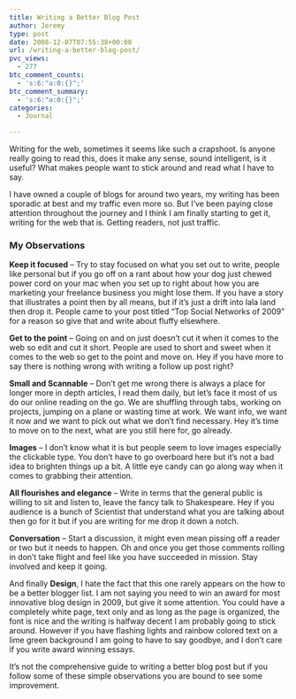 ```yaml
---
title: Writing a Better Blog Post
author: Jeremy
type: post
date: 2008-12-07T07:55:38+00:00
url: /writing-a-better-blog-post/
pvc_views:
  - 277
btc_comment_counts:
  - 's:6:"a:0:{}";'
btc_comment_summary:
  - 's:6:"a:0:{}";'
categories:
  - Journal

---
```

Writing for the web, sometimes it seems like such a crapshoot. Is anyone really going to read this, does it make any sense, sound intelligent, is it useful? What makes people want to stick around and read what I have to say.

I have owned a couple of blogs for around two years, my writing has been sporadic at best and my traffic even more so. But I&#8217;ve been paying close attention throughout the journey and I think I am finally starting to get it, writing for the web that is. Getting readers, not just traffic. <!--more-->

### My Observations

**Keep it focused** &#8211; Try to stay focused on what you set out to write, people like personal but if you go off on a rant about how your dog just chewed power cord on your mac when you set up to right about how you are marketing your freelance business you might lose them. If you have a story that illustrates a point then by all means, but if it&#8217;s just a drift into lala land then drop it. People came to your post titled &#8220;Top Social Networks of 2009&#8221; for a reason so give that and write about fluffy elsewhere.

**Get to the point** &#8211; Going on and on just doesn&#8217;t cut it when it comes to the web so edit and cut it short. People are used to short and sweet when it comes to the web so get to the point and move on. Hey if you have more to say there is nothing wrong with writing a follow up post right?

**Small and Scannable** &#8211; Don&#8217;t get me wrong there is always a place for longer more in depth articles, I read them daily, but let&#8217;s face it most of us do our online reading on the go. We are shuffling through tabs, working on projects, jumping on a plane or wasting time at work. We want info, we want it now and we want to pick out what we don&#8217;t find necessary. Hey it&#8217;s time to move on to the next, what are you still here for, go already.

**Images** &#8211; I don&#8217;t know what it is but people seem to love images especially the clickable type. You don&#8217;t have to go overboard here but it&#8217;s not a bad idea to brighten things up a bit. A little eye candy can go along way when it comes to grabbing their attention.

**All flourishes and elegance** &#8211; Write in terms that the general public is willing to sit and listen to, leave the fancy talk to Shakespeare. Hey if you audience is a bunch of Scientist that understand what you are talking about then go for it but if you are writing for me drop it down a notch.

**Conversation** &#8211; Start a discussion, it might even mean pissing off a reader or two but it needs to happen. Oh and once you get those comments rolling in don&#8217;t take flight and feel like you have succeeded in mission. Stay involved and keep it going.

And finally **Design**, I hate the fact that this one rarely appears on the how to be a better blogger list. I am not saying you need to win an award for most innovative blog design in 2009, but give it some attention. You could have a completely white page, text only and as long as the page is organized, the font is nice and the writing is halfway decent I am probably going to stick around. However if you have flashing lights and rainbow colored text on a lime green background I am going to have to say goodbye, and I don&#8217;t care if you write award winning essays.

It&#8217;s not the comprehensive guide to writing a better blog post but if you follow some of these simple observations you are bound to see some improvement.